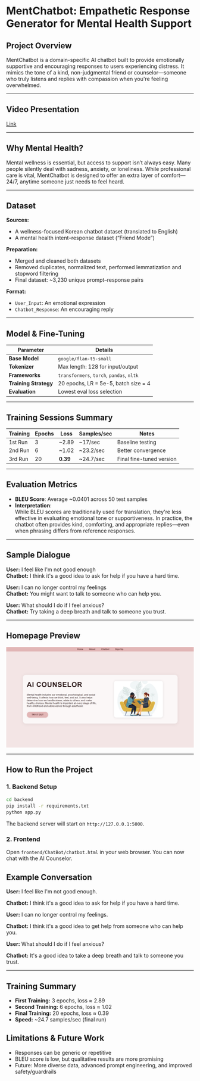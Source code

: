 # MentChatbot: Empathetic Response Generator for Mental Health Support

## Project Overview
MentChatbot is a domain-specific AI chatbot built to provide emotionally supportive and encouraging responses to users experiencing distress. It mimics the tone of a kind, non-judgmental friend or counselor—someone who truly listens and replies with compassion when you're feeling overwhelmed.

---

## Video Presentation
[Link](https://youtu.be/k1PYiQMTbNg)

---

## Why Mental Health?
Mental wellness is essential, but access to support isn’t always easy. Many people silently deal with sadness, anxiety, or loneliness. While professional care is vital, MentChatbot is designed to offer an extra layer of comfort—24/7, anytime someone just needs to feel heard.

---

## Dataset
**Sources:**
- A wellness-focused Korean chatbot dataset (translated to English)
- A mental health intent–response dataset (“Friend Mode”)

**Preparation:**
- Merged and cleaned both datasets
- Removed duplicates, normalized text, performed lemmatization and stopword filtering
- Final dataset: ~3,230 unique prompt–response pairs

**Format:**
- `User_Input`: An emotional expression
- `Chatbot_Response`: An encouraging reply

---

## Model & Fine-Tuning

| Parameter        | Details                         |
|------------------|----------------------------------|
| **Base Model**   | `google/flan-t5-small`          |
| **Tokenizer**    | Max length: 128 for input/output |
| **Frameworks**   | `transformers`, `torch`, `pandas`, `nltk` |
| **Training Strategy** | 20 epochs, LR = 5e-5, batch size = 4 |
| **Evaluation**   | Lowest eval loss selection      |

---

## Training Sessions Summary

| Training | Epochs | Loss   | Samples/sec | Notes                      |
|----------|--------|--------|-------------|-----------------------------|
| 1st Run  | 3      | ~2.89  | ~17/sec     | Baseline testing            |
| 2nd Run  | 6      | ~1.02  | ~23.2/sec   | Better convergence          |
| 3rd Run  | 20     | **0.39** | ~24.7/sec   | Final fine-tuned version    |

---

## Evaluation Metrics

- **BLEU Score**: Average ~0.0401 across 50 test samples
- **Interpretation**:  
  While BLEU scores are traditionally used for translation, they're less effective in evaluating emotional tone or supportiveness. In practice, the chatbot often provides kind, comforting, and appropriate replies—even when phrasing differs from reference responses.

---

## Sample Dialogue

**User:** I feel like I'm not good enough  
**Chatbot:** I think it's a good idea to ask for help if you have a hard time.

**User:** I can no longer control my feelings  
**Chatbot:** You might want to talk to someone who can help you.

**User:** What should I do if I feel anxious?  
**Chatbot:** Try taking a deep breath and talk to someone you trust.

---

## Homepage Preview

![Homepage Screenshot](https://github.com/maxprodigy/MentChat/blob/main/homepage.png)

---

## How to Run the Project

### 1. Backend Setup
```bash
cd backend
pip install -r requirements.txt
python app.py
```
The backend server will start on `http://127.0.0.1:5000`.

### 2. Frontend
Open `frontend/ChatBot/chatbot.html` in your web browser. You can now chat with the AI Counselor.

## Example Conversation
**User:** I feel like I'm not good enough.

**Chatbot:** I think it's a good idea to ask for help if you have a hard time.

**User:** I can no longer control my feelings.

**Chatbot:** I think it's a good idea to get help from someone who can help you.

**User:** What should I do if I feel anxious?

**Chatbot:** It's a good idea to take a deep breath and talk to someone you trust.

---

## Training Summary
- **First Training:** 3 epochs, loss ≈ 2.89
- **Second Training:** 6 epochs, loss ≈ 1.02
- **Final Training:** 20 epochs, loss ≈ 0.39
- **Speed:** ~24.7 samples/sec (final run)

## Limitations & Future Work
- Responses can be generic or repetitive
- BLEU score is low, but qualitative results are more promising
- Future: More diverse data, advanced prompt engineering, and improved safety/guardrails 
